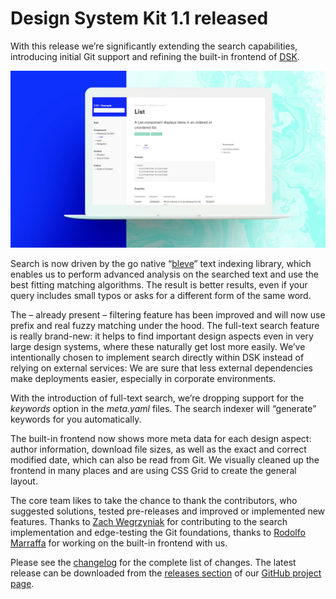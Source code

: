 # Design System Kit 1.1 released 

With this release we’re significantly extending the search capabilities,
introducing initial Git support and refining the built-in frontend of
[DSK](https://github.com/rundsk/dsk).

![](/dsk_promo_list.jpg)

Search is now driven by the go native “[bleve](https://github.com/blevesearch/)”
text indexing library, which enables us to perform advanced analysis on the
searched text and use the best fitting matching algorithms. The result is better
results, even if your query includes small typos or asks for a different form of
the same word.

The – already present – filtering feature has been improved and will now use
prefix and real fuzzy matching under the hood. The full-text search feature is
really brand-new: it helps to find important design aspects even in very large
design systems, where these naturally get lost more easily. We’ve intentionally
chosen to implement search directly within DSK instead of relying on external
services: We are sure that less external dependencies make deployments easier,
especially in corporate environments.

With the introduction of full-text search, we’re dropping support for the
_keywords_ option in the _meta.yaml_ files. The search indexer will “generate”
keywords for you automatically.

The built-in frontend now shows more meta data for each design aspect: author
information, download file sizes, as well as the exact and correct modified
date, which can also be read from Git. We visually cleaned up the frontend in
many places and are using CSS Grid to create the general layout.

The core team likes to take the chance to thank the contributors, who suggested
solutions, tested pre-releases and improved or implemented new features.
Thanks to [Zach Wegrzyniak](https://github.com/wegry/) for contributing to the
search implementation and edge-testing the Git foundations, thanks to [Rodolfo
Marraffa](https://github.com/rodolv1979/) for working on the built-in frontend
with us.

Please see the
[changelog](https://github.com/rundsk/dsk/blob/v1.1.0/CHANGELOG.md) for
the complete list of changes. The latest release can be downloaded from the
[releases section](https://github.com/rundsk/dsk/releases/tag/v1.1.0) of
our [GitHub project page](https://github.com/rundsk/dsk).
